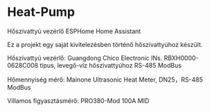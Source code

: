 # Heat-Pump
Hőszivattyú vezérlő ESPHome Home Assistant

Ez a projekt egy saját kivitelezésben történő hőszívattyúhoz készült.

Hőszivattyú vezérlő: Guangdong Chico Electronic INs. RBXH0000-0628C008 típus, levegő-víz hőszivattyúhoz RS-485 ModBus

Hőmennyiség mérő: Mainone Ultrasonic Heat Meter, DN25，RS-485 ModBus

Villamos figyasztásmérő: PRO380-Mod 100A MID
